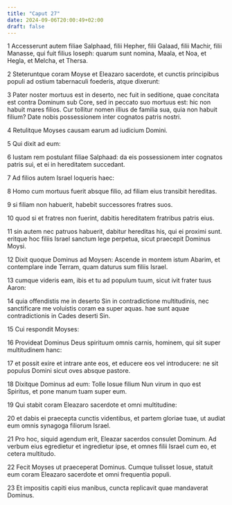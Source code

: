 ```yaml
---
title: "Caput 27"
date: 2024-09-06T20:00:49+02:00
draft: false
---
```



1 Accesserunt autem filiae Salphaad, filii Hepher, filii Galaad, filii Machir, filii Manasse, qui fuit filius Ioseph: quarum sunt nomina, Maala, et Noa, et Hegla, et Melcha, et Thersa.

2 Steteruntque coram Moyse et Eleazaro sacerdote, et cunctis principibus populi ad ostium tabernaculi foederis, atque dixerunt:

3 Pater noster mortuus est in deserto, nec fuit in seditione, quae concitata est contra Dominum sub Core, sed in peccato suo mortuus est: hic non habuit mares filios. Cur tollitur nomen illius de familia sua, quia non habuit filium? Date nobis possessionem inter cognatos patris nostri.

4 Retulitque Moyses causam earum ad iudicium Domini.

5 Qui dixit ad eum:

6 Iustam rem postulant filiae Salphaad: da eis possessionem inter cognatos patris sui, et ei in hereditatem succedant.

7 Ad filios autem Israel loqueris haec:

8 Homo cum mortuus fuerit absque filio, ad filiam eius transibit hereditas.

9 si filiam non habuerit, habebit successores fratres suos.

10 quod si et fratres non fuerint, dabitis hereditatem fratribus patris eius.

11 sin autem nec patruos habuerit, dabitur hereditas his, qui ei proximi sunt. eritque hoc filiis Israel sanctum lege perpetua, sicut praecepit Dominus Moysi.

12 Dixit quoque Dominus ad Moysen: Ascende in montem istum Abarim, et contemplare inde Terram, quam daturus sum filiis Israel.

13 cumque videris eam, ibis et tu ad populum tuum, sicut ivit frater tuus Aaron:

14 quia offendistis me in deserto Sin in contradictione multitudinis, nec sanctificare me voluistis coram ea super aquas. hae sunt aquae contradictionis in Cades deserti Sin.

15 Cui respondit Moyses:

16 Provideat Dominus Deus spirituum omnis carnis, hominem, qui sit super multitudinem hanc:

17 et possit exire et intrare ante eos, et educere eos vel introducere: ne sit populus Domini sicut oves absque pastore.

18 Dixitque Dominus ad eum: Tolle Iosue filium Nun virum in quo est Spiritus, et pone manum tuam super eum.

19 Qui stabit coram Eleazaro sacerdote et omni multitudine:

20 et dabis ei praecepta cunctis videntibus, et partem gloriae tuae, ut audiat eum omnis synagoga filiorum Israel.

21 Pro hoc, siquid agendum erit, Eleazar sacerdos consulet Dominum. Ad verbum eius egredietur et ingredietur ipse, et omnes filii Israel cum eo, et cetera multitudo.

22 Fecit Moyses ut praeceperat Dominus. Cumque tulisset Iosue, statuit eum coram Eleazaro sacerdote et omni frequentia populi.

23 Et impositis capiti eius manibus, cuncta replicavit quae mandaverat Dominus.

